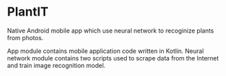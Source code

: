 # PlantIT
Native Android mobile app which use neural network to recoginize plants from photos.

App module contains mobile application code written in Kotlin. 
Neural network module contains two scripts used to scrape data from the Internet and train image recognition model.
